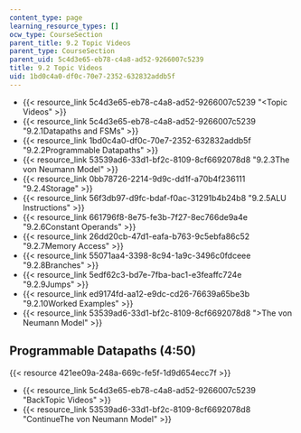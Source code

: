 ```yaml
---
content_type: page
learning_resource_types: []
ocw_type: CourseSection
parent_title: 9.2 Topic Videos
parent_type: CourseSection
parent_uid: 5c4d3e65-eb78-c4a8-ad52-9266007c5239
title: 9.2 Topic Videos
uid: 1bd0c4a0-df0c-70e7-2352-632832addb5f
---
```


*   {{< resource_link 5c4d3e65-eb78-c4a8-ad52-9266007c5239 "\<Topic Videos" >}}
*   {{< resource_link 5c4d3e65-eb78-c4a8-ad52-9266007c5239 "9.2.1Datapaths and FSMs" >}}
*   {{< resource_link 1bd0c4a0-df0c-70e7-2352-632832addb5f "9.2.2Programmable Datapaths" >}}
*   {{< resource_link 53539ad6-33d1-bf2c-8109-8cf6692078d8 "9.2.3The von Neumann Model" >}}
*   {{< resource_link 0bb78726-2214-9d9c-dd1f-a70b4f236111 "9.2.4Storage" >}}
*   {{< resource_link 56f3db97-d9fc-bdaf-f0ac-31291b4b24b8 "9.2.5ALU Instructions" >}}
*   {{< resource_link 661796f8-8e75-fe3b-7f27-8ec766de9a4e "9.2.6Constant Operands" >}}
*   {{< resource_link 26dd20cb-47d1-eafa-b763-9c5ebfa86c52 "9.2.7Memory Access" >}}
*   {{< resource_link 55071aa4-3398-8c94-1a9c-3496c0fdceee "9.2.8Branches" >}}
*   {{< resource_link 5edf62c3-bd7e-7fba-bac1-e3feaffc724e "9.2.9Jumps" >}}
*   {{< resource_link ed9174fd-aa12-e9dc-cd26-76639a65be3b "9.2.10Worked Examples" >}}
*   {{< resource_link 53539ad6-33d1-bf2c-8109-8cf6692078d8 "\>The von Neumann Model" >}}

Programmable Datapaths (4:50)
-----------------------------

{{< resource 421ee09a-248a-669c-fe5f-1d9d654ecc7f >}}

*   {{< resource_link 5c4d3e65-eb78-c4a8-ad52-9266007c5239 "BackTopic Videos" >}}
*   {{< resource_link 53539ad6-33d1-bf2c-8109-8cf6692078d8 "ContinueThe von Neumann Model" >}}